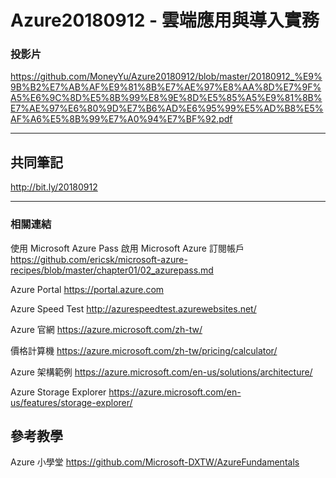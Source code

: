 # Azure20180912 - 雲端應用與導入實務

### 投影片
https://github.com/MoneyYu/Azure20180912/blob/master/20180912_%E9%9B%B2%E7%AB%AF%E9%81%8B%E7%AE%97%E8%AA%8D%E7%9F%A5%E6%9C%8D%E5%8B%99%E8%9E%8D%E5%85%A5%E9%81%8B%E7%AE%97%E6%80%9D%E7%B6%AD%E6%95%99%E5%AD%B8%E5%AF%A6%E5%8B%99%E7%A0%94%E7%BF%92.pdf

---
## 共同筆記
http://bit.ly/20180912

---
### 相關連結
使用 Microsoft Azure Pass 啟用 Microsoft Azure 訂閱帳戶
https://github.com/ericsk/microsoft-azure-recipes/blob/master/chapter01/02_azurepass.md

Azure Portal
https://portal.azure.com

Azure Speed Test
http://azurespeedtest.azurewebsites.net/

Azure 官網
https://azure.microsoft.com/zh-tw/

價格計算機
https://azure.microsoft.com/zh-tw/pricing/calculator/

Azure 架構範例
https://azure.microsoft.com/en-us/solutions/architecture/

Azure Storage Explorer
https://azure.microsoft.com/en-us/features/storage-explorer/

## 參考教學
Azure 小學堂
https://github.com/Microsoft-DXTW/AzureFundamentals

